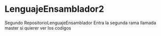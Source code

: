 # LenguajeEnsamblador2
Segundo RepositorioLenguajeEnsamblador
Entra la segunda rama llamada master si quierer ver los codigos 
